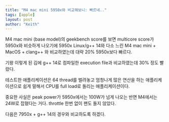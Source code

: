 ```yaml
---
title: "M4 mac mini 5950x와 비교해보니: 빠르네.."
tags: [apple]
layout: post
author: "Keith"
---
```


M4 mac mini (base model)의 geekbench score를 보면 multicore score가 5950x와 비슷하게 나오기에 5950x Linux/g++ 14와 다소 느린 M4 mac mini + MacOS + clang++ 와 비교하였는데 대략 20% 5950x보다 빠르다.

기왕 이렇게 된 김에 g++ 14로 컴파일한 execution file과 비교하였는데 30% 정도 빨랐다.

테스트한 애플리케이션은 64 thread를 벌려놓고 엄청나게 많은 연산을 하는 애플리케이션으로 쉽게 말해서 CPU를 full load로 돌리는 애플리케이션이다.

중요한 사실은 peak power가 5950x에서는 100W가 넘게 나오는 반면 M4에서는 24W로 잡혔다는 거다. throttle 한번 없이 팬도 돌지 않았다.

다음은 7950x + g++ 14의 경우와 비교하도록 하겠다.